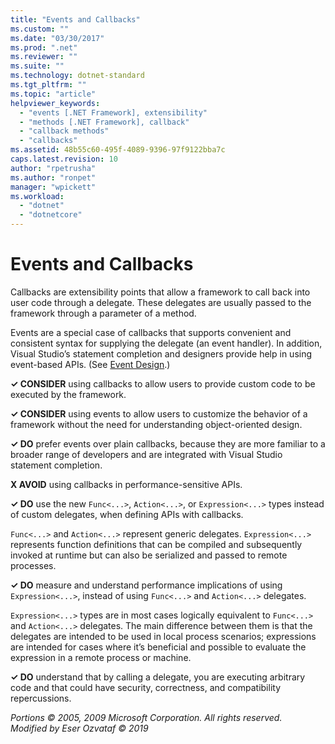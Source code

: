 ```yaml
---
title: "Events and Callbacks"
ms.custom: ""
ms.date: "03/30/2017"
ms.prod: ".net"
ms.reviewer: ""
ms.suite: ""
ms.technology: dotnet-standard
ms.tgt_pltfrm: ""
ms.topic: "article"
helpviewer_keywords: 
  - "events [.NET Framework], extensibility"
  - "methods [.NET Framework], callback"
  - "callback methods"
  - "callbacks"
ms.assetid: 48b55c60-495f-4089-9396-97f9122bba7c
caps.latest.revision: 10
author: "rpetrusha"
ms.author: "ronpet"
manager: "wpickett"
ms.workload: 
  - "dotnet"
  - "dotnetcore"
---
```

# Events and Callbacks
Callbacks are extensibility points that allow a framework to call back into user code through a delegate. These delegates are usually passed to the framework through a parameter of a method.  
  
 Events are a special case of callbacks that supports convenient and consistent syntax for supplying the delegate (an event handler). In addition, Visual Studio’s statement completion and designers provide help in using event-based APIs. (See [Event Design](../member/event.md).)  
  
 **✓ CONSIDER** using callbacks to allow users to provide custom code to be executed by the framework.  
  
 **✓ CONSIDER** using events to allow users to customize the behavior of a framework without the need for understanding object-oriented design.  
  
 **✓ DO** prefer events over plain callbacks, because they are more familiar to a broader range of developers and are integrated with Visual Studio statement completion.  
  
 **X AVOID** using callbacks in performance-sensitive APIs.  
  
 **✓ DO** use the new `Func<...>`, `Action<...>`, or `Expression<...>` types instead of custom delegates, when defining APIs with callbacks.  
  
 `Func<...>` and `Action<...>` represent generic delegates. `Expression<...>` represents function definitions that can be compiled and subsequently invoked at runtime but can also be serialized and passed to remote processes.  
  
 **✓ DO** measure and understand performance implications of using `Expression<...>`, instead of using `Func<...>` and `Action<...>` delegates.  
  
 `Expression<...>` types are in most cases logically equivalent to `Func<...>` and `Action<...>` delegates. The main difference between them is that the delegates are intended to be used in local process scenarios; expressions are intended for cases where it’s beneficial and possible to evaluate the expression in a remote process or machine.  
  
 **✓ DO** understand that by calling a delegate, you are executing arbitrary code and that could have security, correctness, and compatibility repercussions.  
  
 *Portions © 2005, 2009 Microsoft Corporation. All rights reserved.*  
 *Modified by Eser Ozvataf © 2019*

